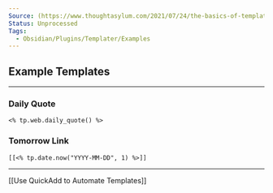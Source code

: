 ```yaml
---
Source: (https://www.thoughtasylum.com/2021/07/24/the-basics-of-templater-for-obsidian/)
Status: Unprocessed
Tags:
  - Obsidian/Plugins/Templater/Examples
---
```


## Example Templates

---

### **Daily Quote**

```
<% tp.web.daily_quote() %>
```

### **Tomorrow Link**

```
[[<% tp.date.now("YYYY-MM-DD", 1) %>]]
```

---

[[Use QuickAdd to Automate Templates]]
